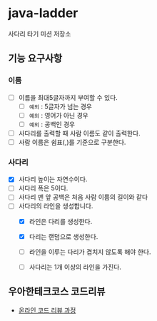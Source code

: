 # java-ladder

사다리 타기 미션 저장소

## 기능 요구사항

### 이름
- [ ] 이름을 최대5글자까지 부여할 수 있다.
  - [ ] ``예외`` : 5글자가 넘는 경우
  - [ ] ``예외`` : 영어가 아닌 경우
  - [ ] ``예외`` : 공백인 경우
- [ ] 사다리를 출력할 때 사람 이름도 같이 출력한다.
- [ ] 사람 이름은 쉼표(,)를 기준으로 구분한다.

### 사다리
- [x] 사다리 높이는 자연수이다.
- [ ] 사다리 폭은 5이다.
- [ ] 사다리 맨 앞 공백은 처음 사람 이름의 길이와 같다
- [ ] 사다리의 라인을 생성합니다.
  - [x] 라인은 다리를 생성한다.
  - [x] 다리는 랜덤으로 생성한다.
  - [ ] 라인을 이루는 다리가 겹치지 않도록 해야 한다.
  - [ ] 사다리는 1개 이상의 라인을 가진다.


## 우아한테크코스 코드리뷰

- [온라인 코드 리뷰 과정](https://github.com/woowacourse/woowacourse-docs/blob/master/maincourse/README.md)



